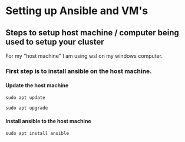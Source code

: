 # Setting up Ansible and VM's
## Steps to setup host machine / computer being used to setup your cluster
For my "host machine" I am using wsl on my windows computer.
### First step is to install ansible on the host machine.
#### Update the host machine
```
sudo apt update
```
```
sudo apt upgrade
```
#### Install ansible to the host machine
```
sudo apt install ansible
```